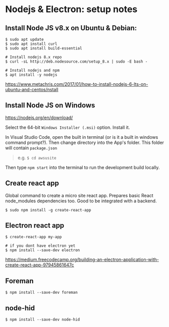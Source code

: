 # Nodejs & Electron: setup notes

## Install Node JS v8.x on Ubuntu & Debian:


``` console
$ sudo apt update
$ sudo apt install curl
$ sudo apt install build-essential

# Install nodejs 8.x repo
$ curl -sL http://deb.nodesource.com/setup_8.x | sudo -E bash -

# Install nodejs and npm
$ apt install -y nodejs
```

https://www.metachris.com/2017/01/how-to-install-nodejs-6-lts-on-ubuntu-and-centos/nstall

## Install Node JS on Windows

https://nodejs.org/en/download/

Select the 64-bit `Windows Installer (.msi)` option. Install it.

In Visual Studio Code, open the built in terminal (or is it a built in windows command prompt?). 
Then change directory into the App's folder. This folder will contain `package.json`
> e.g. `$ cd awsusite` 

Then type `npm start` into the terminal to run the development build locally. 

## Create react app

Global command to create a micro site react app. Prepares basic React node_modules dependencies too. 
Good to be integrated with a backend. 

``` console
$ sudo npm install -g create-react-app
```

## Electron react app

``` console
$ create-react-app my-app

# if you dont have electron yet
$ npm install --save-dev electron
```

https://medium.freecodecamp.org/building-an-electron-application-with-create-react-app-97945861647c

## Foreman

``` console
$ npm install --save-dev foreman
```

## node-hid

``` console
$ npm install --save-dev node-hid
```
